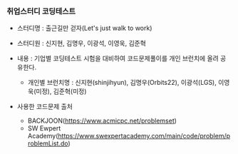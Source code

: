 ### 취업스터디 코딩테스트

* 스터디명 : 출근길만 걷자(Let's just walk to work)

* 스터디원 : 신지현, 김명우, 이광석, 이영욱, 김준혁

* 내용 : 기업별 코딩테스트 시험을 대비하여 코드문제풀이를 개인 브런치에 올려 공유한다.
  - 개인별 브런치명 : 신지현(shinjihyun), 김명우(Orbits22), 이광석(LGS), 이영욱(미정), 김준혁(미정)
  
* 사용한 코드문제 출처
  - BACKJOON(https://www.acmicpc.net/problemset)
  - SW Ewpert Academy(https://www.swexpertacademy.com/main/code/problem/problemList.do)
